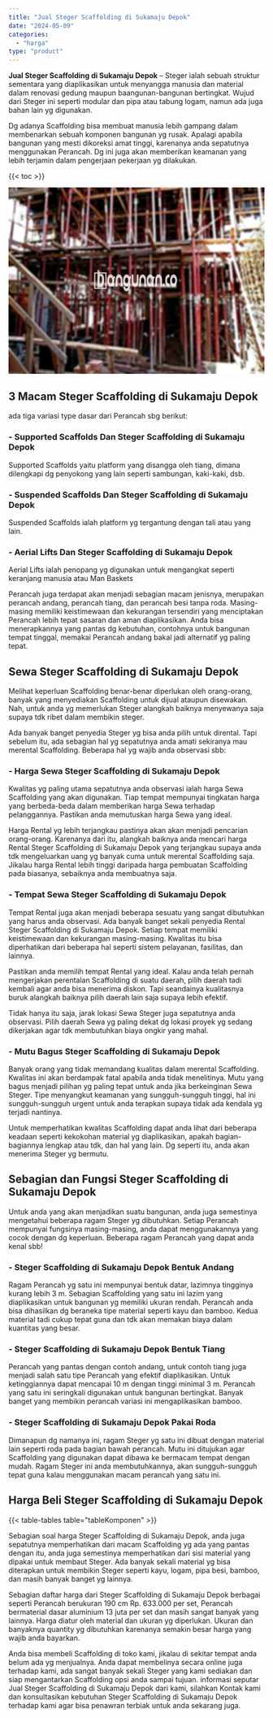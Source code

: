 ```yaml
---
title: "Jual Steger Scaffolding di Sukamaju Depok"
date: "2024-05-09"
categories: 
  - "harga"
type: "product"
---
```


**Jual Steger Scaffolding di Sukamaju Depok** – Steger ialah sebuah struktur sementara yang diaplikasikan untuk menyangga manusia dan material dalam renovasi gedung maupun baangunan-bangunan bertingkat. Wujud dari Steger ini seperti modular dan pipa atau tabung logam, namun ada juga bahan lain yg digunakan.

Dg adanya Scaffolding bisa membuat manusia lebih gampang dalam membenarkan sebuah komponen bangunan yg rusak. Apalagi apabila bangunan yang mesti dikoreksi amat tinggi, karenanya anda sepatutnya menggunakan Perancah. Dg ini juga akan memberikan keamanan yang lebih terjamin dalam pengerjaan pekerjaan yg dilakukan.

{{< toc >}}

![Jual Steger Scaffolding di Sukamaju Depok](/images/sewa-scaffolding-steger-10.png)

## 3 Macam Steger Scaffolding di Sukamaju Depok

ada tiga variasi type dasar dari Perancah sbg berikut:

### \- Supported Scaffolds Dan Steger Scaffolding di Sukamaju Depok

Supported Scaffolds yaitu platform yang disangga oleh tiang, dimana dilengkapi dg penyokong yang lain seperti sambungan, kaki-kaki, dsb.

### \- Suspended Scaffolds Dan Steger Scaffolding di Sukamaju Depok

Suspended Scaffolds ialah platform yg tergantung dengan tali atau yang lain.

### \- Aerial Lifts Dan Steger Scaffolding di Sukamaju Depok

Aerial Lifts ialah penopang yg digunakan untuk mengangkat seperti keranjang manusia atau Man Baskets

Perancah juga terdapat akan menjadi sebagian macam jenisnya, merupakan perancah andang, perancah tiang, dan perancah besi tanpa roda. Masing-masing memiliki keistimewaan dan kekurangan tersendiri yang menciptakan Perancah lebih tepat sasaran dan aman diaplikasikan. Anda bisa menerapkannya yang pantas dg kebutuhan, contohnya untuk bangunan tempat tinggal, memakai Perancah andang bakal jadi alternatif yg paling tepat.

## Sewa Steger Scaffolding di Sukamaju Depok

Melihat keperluan Scaffolding benar-benar diperlukan oleh orang-orang, banyak yang menyediakan Scaffolding untuk dijual ataupun disewakan. Nah, untuk anda yg memerlukan Steger alangkah baiknya menyewanya saja supaya tdk ribet dalam membikin steger.

Ada banyak banget penyedia Steger yg bisa anda pilih untuk dirental. Tapi sebelum itu, ada sebagian hal yg sepatutnya anda amati sekiranya mau merental Scaffolding. Beberapa hal yg wajib anda observasi sbb:

### \- Harga Sewa Steger Scaffolding di Sukamaju Depok

Kwalitas yg paling utama sepatutnya anda observasi ialah harga Sewa Scaffolding yang akan digunakan. Tiap tempat mempunyai tingkatan harga yang berbeda-beda dalam memberikan harga Sewa terhadap pelanggannya. Pastikan anda memutuskan harga Sewa yang ideal.

Harga Rental yg lebih terjangkau pastinya akan akan menjadi pencarian orang-orang. Karenanya dari itu, alangkah baiknya anda mencari harga Rental Steger Scaffolding di Sukamaju Depok yang terjangkau supaya anda tdk mengeluarkan uang yg banyak cuma untuk merental Scaffolding saja. Jikalau harga Rental lebih tinggi daripada harga pembuatan Scaffolding pada biasanya, sebaiknya anda membuatnya saja.

### \- Tempat Sewa Steger Scaffolding di Sukamaju Depok

Tempat Rental juga akan menjadi beberapa sesuatu yang sangat dibutuhkan yang harus anda observasi. Ada banyak banget sekali penyedia Rental Steger Scaffolding di Sukamaju Depok. Setiap tempat memiliki keistimewaan dan kekurangan masing-masing. Kwalitas itu bisa diperhatikan dari beberapa hal seperti sistem pelayanan, fasilitas, dan lainnya.

Pastikan anda memilih tempat Rental yang ideal. Kalau anda telah pernah mengerjakan perentalan Scaffolding di suatu daerah, pilih daerah tadi kembali agar anda bisa menerima diskon. Tapi seandainya kualitasnya buruk alangkah baiknya pilih daerah lain saja supaya lebih efektif.

Tidak hanya itu saja, jarak lokasi Sewa Steger juga sepatutnya anda observasi. Pilih daerah Sewa yg paling dekat dg lokasi proyek yg sedang dikerjakan agar tdk membutuhkan biaya ongkir yang mahal.

### \- Mutu Bagus Steger Scaffolding di Sukamaju Depok

Banyak orang yang tidak memandang kualitas dalam merental Scaffolding. Kwalitas ini akan berdampak fatal apabila anda tidak menelitinya. Mutu yang bagus menjadi pilihan yg paling tepat untuk anda jika berkeinginan Sewa Steger. Tipe menyangkut keamanan yang sungguh-sungguh tinggi, hal ini sungguh-sungguh urgent untuk anda terapkan supaya tidak ada kendala yg terjadi nantinya.

Untuk memperhatikan kwalitas Scaffolding dapat anda lihat dari beberapa keadaan seperti kekokohan material yg diaplikasikan, apakah bagian-bagiannya lengkap atau tdk, dan hal yang lain. Dg seperti itu, anda akan menerima Steger yg bermutu.

## Sebagian dan Fungsi Steger Scaffolding di Sukamaju Depok

Untuk anda yang akan menjadikan suatu bangunan, anda juga semestinya mengetahui beberapa ragam Steger yg dibutuhkan. Setiap Perancah mempunyai fungsinya masing-masing, anda dapat menggunakannya yang cocok dengan dg keperluan. Beberapa ragam Perancah yang dapat anda kenal sbb!

### \- Steger Scaffolding di Sukamaju Depok Bentuk Andang

Ragam Perancah yg satu ini mempunyai bentuk datar, lazimnya tingginya kurang lebih 3 m. Sebagian Scaffolding yang satu ini lazim yang diaplikasikan untuk bangunan yg memiliki ukuran rendah. Perancah anda bisa dihasilkan dg beraneka tipe material seperti kayu dan bamboo. Kedua material tadi cukup tepat guna dan tdk akan memakan biaya dalam kuantitas yang besar.

### \- Steger Scaffolding di Sukamaju Depok Bentuk Tiang

Perancah yang pantas dengan contoh andang, untuk contoh tiang juga menjadi salah satu tipe Perancah yang efektif diaplikasikan. Untuk ketinggiannya dapat mencapai 10 m dengan tinggi minimal 3 m. Perancah yang satu ini seringkali digunakan untuk bangunan bertingkat. Banyak banget yang membikin perancah variasi ini mengaplikasikan bamboo.

### \- Steger Scaffolding di Sukamaju Depok Pakai Roda

Dimanapun dg namanya ini, ragam Steger yg satu ini dibuat dengan material lain seperti roda pada bagian bawah perancah. Mutu ini ditujukan agar Scaffolding yang digunakan dapat dibawa ke bermacam tempat dengan mudah. Ragam Steger ini anda membutuhkannya, akan sungguh-sungguh tepat guna kalau menggunakan macam perancah yang satu ini.

## Harga Beli Steger Scaffolding di Sukamaju Depok

{{< table-tables table="tableKomponen" >}}

Sebagian soal harga Steger Scaffolding di Sukamaju Depok, anda juga sepatutnya memperhatikan dari macam Scaffolding yg ada yang pantas dengan itu, anda juga semestinya memperhatikan dari sisi material yang dipakai untuk membaut Steger. Ada banyak sekali material yg bisa diterapkan untuk membikin Steger seperti kayu, logam, pipa besi, bamboo, dan masih banyak banget yg lainnya.

Sebagian daftar harga dari Steger Scaffolding di Sukamaju Depok berbagai seperti Perancah berukuran 190 cm Rp. 633.000 per set, Perancah bermaterial dasar aluminium 13 juta per set dan masih sangat banyak yang lainnya. Harga diatur oleh material dan ukuran yg diperlukan. Ukuran dan banyaknya quantity yg dibutuhkan karenanya semakin besar harga yang wajib anda bayarkan.

Anda bisa membeli Scaffolding di toko kami, jikalau di sekitar tempat anda belum ada yg menjualnya. Anda dapat membelinya secara online juga terhadap kami, ada sangat banyak sekali Steger yang kami sediakan dan siap mengantarkan Scaffolding opsi anda sampai tujuan. informasi seputar Jual Steger Scaffolding di Sukamaju Depok dari kami, silahkan Kontak kami dan konsultasikan kebutuhan Steger Scaffolding di Sukamaju Depok terhadap kami agar bisa penawran terbiak untuk anda sekarang juga.
